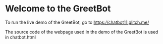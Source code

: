 Welcome to the GreetBot
=========================

To run the live demo of the GreetBot, go to https://chatbot11.glitch.me/

The source code of the webpage used in the demo of the GreetBot is used in chatbot.html
